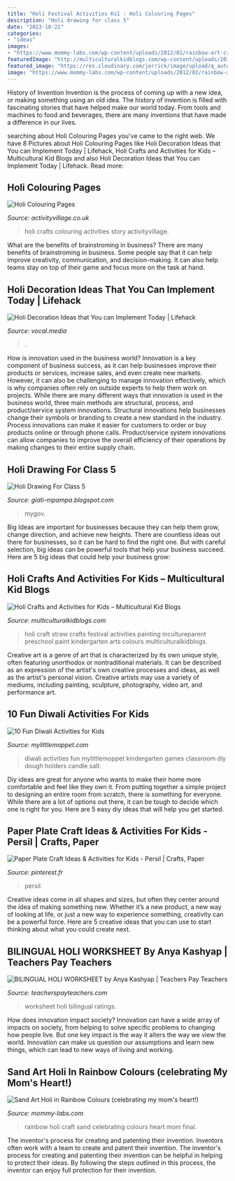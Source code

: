 ```yaml
---
title: "Holi Festival Activities Ks1 : Holi Colouring Pages"
description: "Holi drawing for class 5"
date: "2023-10-21"
categories:
- "ideas"
images:
- "https://www.mommy-labs.com/wp-content/uploads/2012/02/rainbow-art-craft-for-kids.jpg"
featuredImage: "http://multiculturalkidblogs.com/wp-content/uploads/2015/03/Straw-Painting.jpg"
featured_image: "https://res.cloudinary.com/jerrick/image/upload/q_auto,w_720/5e45210c82e54e001cdbf6e1.jpg"
image: "https://www.mommy-labs.com/wp-content/uploads/2012/02/rainbow-art-craft-for-kids.jpg"
---
```



History of Invention
Invention is the process of coming up with a new idea, or making something using an old idea. The history of invention is filled with fascinating stories that have helped make our world today. From tools and machines to food and beverages, there are many inventions that have made a difference in our lives.

	

		
searching about Holi Colouring Pages you've came to the right web. We have 8 Pictures about Holi Colouring Pages like Holi Decoration Ideas that You can Implement Today | Lifehack, Holi Crafts and Activities for Kids – Multicultural Kid Blogs and also Holi Decoration Ideas that You can Implement Today | Lifehack. Read more:
		
    
## Holi Colouring Pages

<img loading=lazy src="https://www.activityvillage.co.uk/sites/default/files/images/holi_crafts_av2.jpg" onerror="this.onerror=null;this.src='https://tse1.mm.bing.net/th?id=OIP.4fF7IS1edzCEm-8r3fexewAAAA&amp;pid=15.1';" alt="Holi Colouring Pages">

_Source: activityvillage.co.uk_

>holi crafts colouring activities story activityvillage. 

	

What are the benefits of brainstroming in business?
There are many benefits of brainstroming in business. Some people say that it can help improve creativity, communication, and decision-making. It can also help teams stay on top of their game and focus more on the task at hand.

    
## Holi Decoration Ideas That You Can Implement Today | Lifehack

<img loading=lazy src="https://res.cloudinary.com/jerrick/image/upload/q_auto,w_720/5e45210c82e54e001cdbf6e1.jpg" onerror="this.onerror=null;this.src='https://tse3.mm.bing.net/th?id=OIP.BXJCUXyYo0O2EEhdI6joGgHaK_&amp;pid=15.1';" alt="Holi Decoration Ideas that You can Implement Today | Lifehack">

_Source: vocal.media_

>. 

	

How is innovation used in the business world?
Innovation is a key component of business success, as it can help businesses improve their products or services, increase sales, and even create new markets. However, it can also be challenging to manage innovation effectively, which is why companies often rely on outside experts to help them work on projects. 
While there are many different ways that innovation is used in the business world, three main methods are structural, process, and product/service system innovations. Structural innovations help businesses change their symbols or branding to create a new standard in the industry. Process innovations can make it easier for customers to order or buy products online or through phone calls. Product/service system innovations can allow companies to improve the overall efficiency of their operations by making changes to their entire supply chain.

    
## Holi Drawing For Class 5

<img loading=lazy src="https://static.mygov.in/rest/s3fs-public/mygov_14581915181171127.jpg" onerror="this.onerror=null;this.src='https://tse2.mm.bing.net/th?id=OIP.BulED9SLnfH_U2a1KREQ5wHaFU&amp;pid=15.1';" alt="Holi Drawing For Class 5">

_Source: giati-mpampa.blogspot.com_

>mygov. 

	

Big Ideas are important for businesses because they can help them grow, change direction, and achieve new heights. There are countless ideas out there for businesses, so it can be hard to find the right one. But with careful selection, big ideas can be powerful tools that help your business succeed. Here are 5 big ideas that could help your business grow: 

    
## Holi Crafts And Activities For Kids – Multicultural Kid Blogs

<img loading=lazy src="http://multiculturalkidblogs.com/wp-content/uploads/2015/03/Straw-Painting.jpg" onerror="this.onerror=null;this.src='https://tse2.mm.bing.net/th?id=OIP.T6FDnAEEFlmMM28CKa22-QAAAA&amp;pid=15.1';" alt="Holi Crafts and Activities for Kids – Multicultural Kid Blogs">

_Source: multiculturalkidblogs.com_

>holi craft straw crafts festival activities painting incultureparent preschool paint kindergarten arts colours multiculturalkidblogs. 

	

Creative art is a genre of art that is characterized by its own unique style, often featuring unorthodox or nontraditional materials. It can be described as an expression of the artist's own creative processes and ideas, as well as the artist's personal vision. Creative artists may use a variety of mediums, including painting, sculpture, photography, video art, and performance art.

    
## 10 Fun Diwali Activities For Kids

<img loading=lazy src="https://i1.wp.com/www.mylittlemoppet.com/wp-content/uploads/2015/11/10-Diwali-Activities-for-Kids.png?resize=800%2C800" onerror="this.onerror=null;this.src='https://tse3.mm.bing.net/th?id=OIP.eoxHVNruvKSWt3skYmSemQHaHa&amp;pid=15.1';" alt="10 Fun Diwali Activities for Kids">

_Source: mylittlemoppet.com_

>diwali activities fun mylittlemoppet kindergarten games classroom diy dough holders candle salt. 

	

Diy ideas are great for anyone who wants to make their home more comfortable and feel like they own it. From putting together a simple project to designing an entire room from scratch, there is something for everyone. While there are a lot of options out there, it can be tough to decide which one is right for you. Here are 5 easy diy ideas that will help you get started.

    
## Paper Plate Craft Ideas &amp; Activities For Kids - Persil | Crafts, Paper

<img loading=lazy src="https://i.pinimg.com/originals/21/1d/e8/211de8a51156e21e763e7f844eaf3018.png" onerror="this.onerror=null;this.src='https://tse2.mm.bing.net/th?id=OIP.0Rwb80GjcHKbgQ2h8q9MWAHaFI&amp;pid=15.1';" alt="Paper Plate Craft Ideas &amp; Activities for Kids - Persil | Crafts, Paper">

_Source: pinterest.fr_

>persil. 

	

Creative ideas come in all shapes and sizes, but often they center around the idea of making something new. Whether it’s a new product, a new way of looking at life, or just a new way to experience something, creativity can be a powerful force. Here are 5 creative ideas that you can use to start thinking about what you could create next.

    
## BILINGUAL HOLI WORKSHEET By Anya Kashyap | Teachers Pay Teachers

<img loading=lazy src="https://ecdn.teacherspayteachers.com/thumbitem/BILINGUAL-HOLI-WORKSHEET-3665991-1519174586/original-3665991-1.jpg" onerror="this.onerror=null;this.src='https://tse1.mm.bing.net/th?id=OIP.x0iNDtOb-uurexNnwIX_kwAAAA&amp;pid=15.1';" alt="BILINGUAL HOLI WORKSHEET by Anya Kashyap | Teachers Pay Teachers">

_Source: teacherspayteachers.com_

>worksheet holi bilingual ratings. 

	

How does innovation impact society?
Innovation can have a wide array of impacts on society, from helping to solve specific problems to changing how people live. But one key impact is the way it alters the way we view the world. Innovation can make us question our assumptions and learn new things, which can lead to new ways of living and working.

    
## Sand Art Holi In Rainbow Colours (celebrating My Mom&#039;s Heart!)

<img loading=lazy src="https://www.mommy-labs.com/wp-content/uploads/2012/02/rainbow-art-craft-for-kids.jpg" onerror="this.onerror=null;this.src='https://tse2.mm.bing.net/th?id=OIP.0OLKD2xvuNFau7b-NqdtEwHaFi&amp;pid=15.1';" alt="Sand Art Holi in Rainbow Colours (celebrating my mom&#039;s heart!)">

_Source: mommy-labs.com_

>rainbow holi craft sand celebrating colours heart mom final. 

	

The inventor's process for creating and patenting their invention.
Inventors often work with a team to create and patent their invention. The inventor's process for creating and patenting their invention can be helpful in helping to protect their ideas. By following the steps outlined in this process, the inventor can enjoy full protection for their invention.

